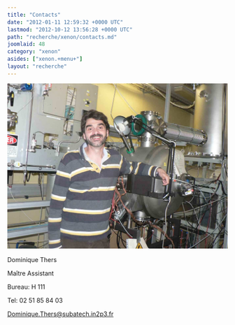 ```yaml
---
title: "Contacts"
date: "2012-01-11 12:59:32 +0000 UTC"
lastmod: "2012-10-12 13:56:28 +0000 UTC"
path: "recherche/xenon/contacts.md"
joomlaid: 48
category: "xenon"
asides: ["xenon.+menu+"]
layout: "recherche"
---
```

![Photo Dominique Thers](images/PhotoDominiqueThers.jpg)

Dominique Thers

Maître Assistant

Bureau: H 111

Tel: 02 51 85 84 03

[Dominique.Thers@subatech.in2p3.fr](mailto:Dominique.Thers@subatech.in2p3.fr)
